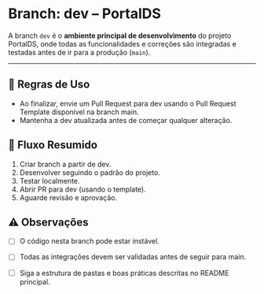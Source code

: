 # Branch: dev – PortalDS

A branch `dev` é o **ambiente principal de desenvolvimento** do projeto PortalDS, onde todas as funcionalidades e correções são integradas e testadas antes de ir para a produção (`main`).

---

## 📌 Regras de Uso

<ul>
<li>Ao finalizar, envie um Pull Request para dev usando o Pull Request Template disponível na branch main.</li>
<li>Mantenha a dev atualizada antes de começar qualquer alteração.</li>
</ul>

## 🔄 Fluxo Resumido
<ol>
<li>Criar branch a partir de dev.</li>

<li>Desenvolver seguindo o padrão do projeto.</li>

<li>Testar localmente.</li>

<li>Abrir PR para dev (usando o template).</li>

<li>Aguarde revisão e aprovação.</li>
</ol>

## ⚠️ Observações
- [ ] O código nesta branch pode estar instável.

- [ ] Todas as integrações devem ser validadas antes de seguir para main.

- [ ] Siga a estrutura de pastas e boas práticas descritas no README principal.

